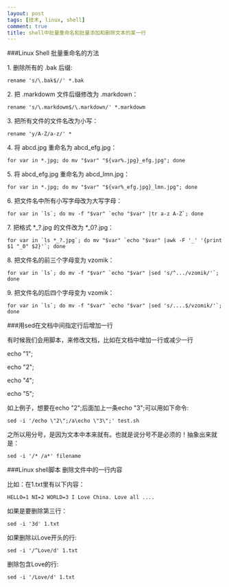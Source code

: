 ```yaml
---
layout: post
tags: [技术, linux, shell]
comment: true
title: shell中批量重命名和批量添加和删除文本的某一行
---
```


###Linux Shell 批量重命名的方法

1\. 删除所有的 .bak 后缀:

   `rename 's/\.bak$//' *.bak`

2\. 把 .markdowm 文件后缀修改为 .markdown：

   `rename 's/\.markdowm$/\.markdown/' *.markdowm`

3\. 把所有文件的文件名改为小写：

   `rename 'y/A-Z/a-z/' *`

4\. 将 abcd.jpg 重命名为 abcd\_efg.jpg：

   `for var in *.jpg; do mv "$var" "${var%.jpg}_efg.jpg"; done`

5\. 将 abcd\_efg.jpg 重命名为 abcd\_lmn.jpg：

   `for var in *.jpg; do mv "$var" "${var%_efg.jpg}_lmn.jpg"; done`

6\. 把文件名中所有小写字母改为大写字母：

   ``for var in `ls`; do mv -f "$var" `echo "$var" |tr a-z A-Z`; done``

7\. 把格式 \*\_?.jpg 的文件改为 \*\_0?.jpg：

   ``for var in `ls *_?.jpg`; do mv "$var" `echo "$var" |awk -F '_' '{print $1 "_0" $2}'`; done``

8\. 把文件名的前三个字母变为 vzomik：

   ``for var in `ls`; do mv -f "$var" `echo "$var" |sed 's/^.../vzomik/'`; done``

9\. 把文件名的后四个字母变为 vzomik：

   ``for var in `ls`; do mv -f "$var" `echo "$var" |sed 's/....$/vzomik/'`; done``

###用sed在文档中间指定行后增加一行

有时候我们会用脚本，来修改文档，比如在文档中增加一行或减少一行

echo "1";

echo "2";

echo "4";

echo "5";

如上例子，想要在echo "2";后面加上一条echo "3";可以用如下命令:

``sed -i '/echo \"2\";/a\echo \"3\";' test.sh``

之所以用分号，是因为文本中本来就有。也就是说分号不是必须的！抽象出来就是： 

``sed -i '/* /a*' filename``

###Linux shell脚本 删除文件中的一行内容

比如：在1.txt里有以下内容：

``
HELLO=1
NI=2
WORLD=3
I Love China.
Love all
....
``

如果是要删除第三行：

``sed -i '3d' 1.txt``

如果删除以Love开头的行:

``sed -i '/^Love/d' 1.txt``

删除包含Love的行:

``sed -i '/Love/d' 1.txt``
